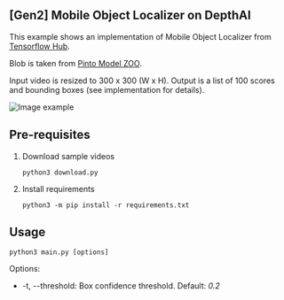 ## [Gen2] Mobile Object Localizer on DepthAI

This example shows an implementation of Mobile Object Localizer from [Tensorflow Hub](https://tfhub.dev/google/lite-model/object_detection/mobile_object_localizer_v1/1/default/1).

Blob is taken from [Pinto Model ZOO](https://github.com/PINTO0309/PINTO_model_zoo/tree/main/151_object_detection_mobile_object_localizer).

Input video is resized to 300 x 300 (W x H). Output is a list of 100 scores and bounding boxes (see implementation for details).

![Image example](https://user-images.githubusercontent.com/18037362/140496684-e886fc00-612d-44dd-a6fe-c0d47988246f.gif)

## Pre-requisites

1. Download sample videos
   ```
   python3 download.py
   ```
2. Install requirements
   ```
   python3 -m pip install -r requirements.txt
   ```

## Usage

```
python3 main.py [options]
```

Options:

* -t, --threshold: Box confidence threshold. Default: *0.2*
